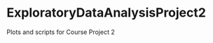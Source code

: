 ExploratoryDataAnalysisProject2
===============================

Plots and scripts for Course Project 2 
